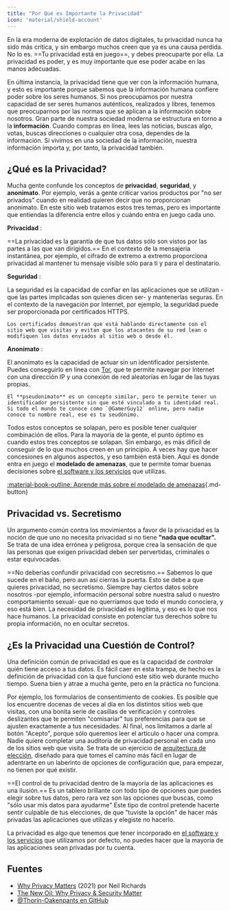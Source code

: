 ```yaml
---
title: "Por Qué es Importante la Privacidad"
icon: 'material/shield-account'
---
```


En la era moderna de explotación de datos digitales, tu privacidad nunca ha sido más crítica, y sin embargo muchos creen que ya es una causa perdida. No lo es. ==Tu privacidad está en juego==, y debes preocuparte por ella. La privacidad es poder, y es muy importante que ese poder acabe en las manos adecuadas.

En última instancia, la privacidad tiene que ver con la información humana, y esto es importante porque sabemos que la información humana confiere poder sobre los seres humanos. Si nos preocupamos por nuestra capacidad de ser seres humanos auténticos, realizados y libres, tenemos que preocuparnos por las normas que se aplican a la información sobre nosotros. Gran parte de nuestra sociedad moderna se estructura en torno a la **información**. Cuando compras en línea, lees las noticias, buscas algo, votas, buscas direcciones o cualquier otra cosa, dependes de la información. Si vivimos en una sociedad de la información, nuestra información importa y, por tanto, la privacidad también.

## ¿Qué es la Privacidad?

Mucha gente confunde los conceptos de **privacidad**, **seguridad**, y **anonimato**. Por ejemplo, verás a gente criticar varios productos por "no ser privados" cuando en realidad quieren decir que no proporcionan anonimato. En este sitio web tratamos estos tres temas, pero es importante que entiendas la diferencia entre ellos y cuándo entra en juego cada uno.

**Privacidad**
:

==La privacidad es la garantía de que tus datos sólo son vistos por las partes a las que van dirigidos.== En el contexto de la mensajería instantánea, por ejemplo, el cifrado de extremo a extremo proporciona privacidad al mantener tu mensaje visible sólo para ti y para el destinatario.

**Seguridad**
:

La seguridad es la capacidad de confiar en las aplicaciones que se utilizan -que las partes implicadas son quienes dicen ser- y mantenerlas seguras. En el contexto de la navegación por Internet, por ejemplo, la seguridad puede ser proporcionada por certificados HTTPS.

    Los certificados demuestran que está hablando directamente con el sitio web que visitas y evitan que los atacantes de su red lean o modifiquen los datos enviados al sitio web o desde él.

**Anonimato**
:

El anonimato es la capacidad de actuar sin un identificador persistente. Puedes conseguirlo en línea con [Tor](../tor.md), que te permite navegar por Internet con una dirección IP y una conexión de red aleatorias en lugar de las tuyas propias.

    El **pseudonimato** es un concepto similar, pero te permite tener un identificador persistente sin que esté vinculado a tu identidad real. Si todo el mundo te conoce como `@GamerGuy12` online, pero nadie conoce tu nombre real, ese es tu seudónimo.

Todos estos conceptos se solapan, pero es posible tener cualquier combinación de ellos. Para la mayoría de la gente, el punto óptimo es cuando estos tres conceptos se solapan. Sin embargo, es más difícil de conseguir de lo que muchos creen en un principio. A veces hay que hacer concesiones en algunos aspectos, y eso también está bien. Aquí es donde entra en juego el **modelado de amenazas**, que te permite tomar buenas decisiones sobre [el software y los servicios](../tools.md) que utilizas.

[:material-book-outline: Aprende más sobre el modelado de amenazas](threat-modeling.md ""){.md-button}

## Privacidad vs. Secretismo

Un argumento común contra los movimientos a favor de la privacidad es la noción de que uno no necesita privacidad si no tiene **"nada que ocultar".** Se trata de una idea errónea y peligrosa, porque crea la sensación de que las personas que exigen privacidad deben ser pervertidas, criminales o estar equivocadas.

==No deberías confundir privacidad con secretismo.== Sabemos lo que sucede en el baño, pero aun así cierras la puerta. Esto se debe a que quieres privacidad, no secretismo. Siempre hay ciertos datos sobre nosotros -por ejemplo, información personal sobre nuestra salud o nuestro comportamiento sexual- que no querríamos que todo el mundo conociera, y eso está bien. La necesidad de privacidad es legítima, y eso es lo que nos hace humanos. La privacidad consiste en potenciar tus derechos sobre tu propia información, no en ocultar secretos.

## ¿Es la Privacidad una Cuestión de Control?

Una definición común de privacidad es que es la capacidad de *controlar* quién tiene acceso a tus datos. Es fácil caer en esta trampa, de hecho es la definición de privacidad con la que funcionó este sitio web durante mucho tiempo. Suena bien y atrae a mucha gente, pero en la práctica no funciona.

Por ejemplo, los formularios de consentimiento de cookies. Es posible que los encuentre docenas de veces al día en los distintos sitios web que visitas, con una bonita serie de casillas de verificación y controles deslizantes que te permiten "comisariar" tus preferencias para que se ajusten exactamente a tus necesidades. Al final, nos limitamos a darle al botón "Acepto", porque sólo queremos leer el artículo o hacer una compra. Nadie quiere completar una auditoría de privacidad personal en cada uno de los sitios web que visita. Se trata de un ejercicio de [arquitectura de elección](https://en.wikipedia.org/wiki/Choice_architecture), diseñado para que tomes el camino más fácil en lugar de adentrarte en un laberinto de opciones de configuración que, para empezar, no tienen por qué existir.

==El control de tu privacidad dentro de la mayoría de las aplicaciones es una ilusión.== Es un tablero brillante con todo tipo de opciones que puedes elegir sobre tus datos, pero rara vez son las opciones que buscas, como "sólo usar mis datos para ayudarme" Este tipo de control pretende hacerte sentir culpable de tus elecciones, de que "tuviste la opción" de hacer más privadas las aplicaciones que utilizas y elegiste no hacerlo.

La privacidad es algo que tenemos que tener incorporado en [el software y los servicios](../tools.md) que utilizamos por defecto, no puedes hacer que la mayoría de las aplicaciones sean privadas por tu cuenta.

## Fuentes

- [Why Privacy Matters](https://www.amazon.com/Why-Privacy-Matters-Neil-Richards/dp/0190939044) (2021) por Neil Richards
- [The New Oil: Why Privacy & Security Matter](https://thenewoil.org/en/guides/prologue/why/)
- [@Thorin-Oakenpants en GitHub](https://github.com/privacytools/privacytools.io/issues/1760#issuecomment-597497298)
